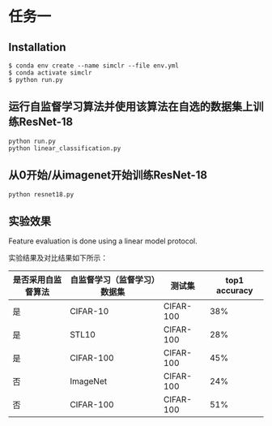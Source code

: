 # 任务一

## Installation

```
$ conda env create --name simclr --file env.yml
$ conda activate simclr
$ python run.py
```

## 运行自监督学习算法并使用该算法在自选的数据集上训练ResNet-18

```
python run.py
python linear_classification.py
```

## 从0开始/从imagenet开始训练ResNet-18
```
python resnet18.py

```

## 实验效果

Feature evaluation is done using a linear model protocol. 

实验结果及对比结果如下所示：

| 是否采用自监督算法 | 自监督学习（监督学习）数据集 | 测试集     | top1 accuracy |
|--------------------|-----------------------------|------------|---------------|
| 是                 | CIFAR-10                    | CIFAR-100  | 38%           |
| 是                 | STL10                       | CIFAR-100  | 28%           |
| 是                 | CIFAR-100                   | CIFAR-100  | 45%           |
| 否                 | ImageNet                    | CIFAR-100  | 24%           |
| 否                 | CIFAR-100                   | CIFAR-100  | 51%           |
